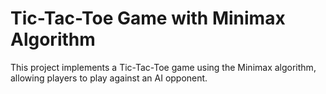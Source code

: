 # Tic-Tac-Toe Game with Minimax Algorithm
 This project implements a Tic-Tac-Toe game using the Minimax algorithm, allowing players to play against an AI opponent.
